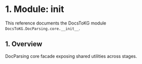 # 1. Module: __init__

This reference documents the DocsToKG module ``DocsToKG.DocParsing.core.__init__``.

## 1. Overview

DocParsing core facade exposing shared utilities across stages.
